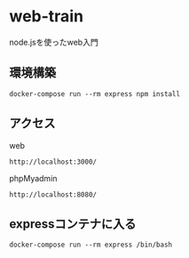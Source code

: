 # web-train
node.jsを使ったweb入門

## 環境構築
```
docker-compose run --rm express npm install
```

## アクセス
web
```
http://localhost:3000/
```
phpMyadmin
```
http://localhost:8080/
```

## expressコンテナに入る
```
docker-compose run --rm express /bin/bash
```
